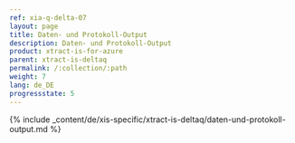 ```yaml
---
ref: xia-q-delta-07
layout: page
title: Daten- und Protokoll-Output
description: Daten- und Protokoll-Output
product: xtract-is-for-azure
parent: xtract-is-deltaq
permalink: /:collection/:path
weight: 7
lang: de_DE
progressstate: 5
---
```

{% include _content/de/xis-specific/xtract-is-deltaq/daten-und-protokoll-output.md %}
